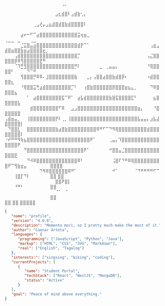 
⠀⠀⠀⠀⠀⠀⠀⠀⠀⠀⠀⠀⠀⠀⠀⠀⠀⠀⢀⡀⠀⠀⠀⠀⠀⠀⠀⠀⠀⠀⠀⠀⠀⠀⠀⠀⠀⠀⠀⠀⠀⠀⠀⠀⠀⠀⠀⠀⠀⠀⠀⠀⠀⠀⠀⠀⠀⠀⠀⠀⠀⠀⠀
⠀⠀⠀⠀⠀⠀⠀⠀⠀⠀⠀⠀⠀⠀⠀⠀⣠⣆⣾⣿⠇⣠⣾⣷⢂⡄⠀⠀⠀⠀⠀⠀⠀⠀⠀⠀⠀⠀⠀⠀⠀⠀⠀⠀⠀⠀⠀⠀⠀⠀⠀⠀⠀⠀⠀⠀⠀⠀⠀⠀⠀⠀⠀
⠀⠀⠀⠀⠀⠀⠀⠀⠀⢀⣠⢞⡤⣠⣦⣾⣿⣾⣿⣷⣾⣿⣿⣿⣿⠇⠀⠀⠀⠀⠀⠀⠀⠀⠀⠀⠀⠀⠀⠀⠀⠀⠀⠀⠀⠀⠀⠀⠀⠀⠀⠀⠀⠀⠀⠀⠀⠀⠀⠀⠀⠀⠀
⠀⠀⠀⠀⠀⣴⠖⠒⠋⠉⣴⣿⣿⣿⣿⣿⣿⣿⣿⣿⣿⣿⣿⣭⢶⣶⣀⠀⠀⠀⠀⠀⠀⠀⠀⠀⠀⠀⠀⠀⠀⠀⠀⠀⠀⠀⠀⠀⠀⢀⣀⣀⠀⣀⠀⠀⠀⢀⣀⠀⠀⠀⠀
⠀⠀⠀⠀⠀⣈⣭⣿⣤⣴⣿⣿⣿⣿⣿⣿⣿⣿⣿⣿⣿⣿⣿⣾⡟⠉⠁⠀⠀⠀⠀⠀⠀⠀⠀⠀⠀⠀⠀⠀⠀⠀⠀⠀⠀⠀⢠⣶⣠⣾⣿⣶⣿⣿⣷⣶⣴⣿⣿⣿⣿⣖⡀
⠀⠀⠀⢠⣾⣿⣿⣿⣿⣿⣿⣿⣿⣿⣿⣿⣿⣿⣿⣿⣿⣿⣿⡉⠀⠀⠀⠀⠀⠀⠀⠀⠀⠀⠀⠀⠀⠀⠀⠀⠀⠀⠀⠀⠀⢠⣌⣿⣿⣿⣿⣿⡿⠿⢻⣿⣿⣿⣿⣿⣟⠛⠀
⠀⠀⠀⠈⠹⣛⣻⣿⣿⣿⣿⣿⣿⣿⣿⣿⣿⣿⣿⣿⣿⣿⡛⠇⠀⠀⠀⠀⠀⠀⣀⠀⢀⣤⣤⡄⠀⠀⠀⠀⠀⠀⠀⠀⠀⠘⢿⣿⣿⣿⣿⠃⠀⠀⠀⠀⠙⠉⠛⠀⠀⠀⠀
⠀⠀⠀⠀⠀⢻⣿⣿⣿⡛⠿⠿⠄⣸⣿⣿⣿⣿⣿⣿⣿⣿⣷⠀⠀⠀⣀⡄⢠⣿⣿⣴⣿⣿⣷⣾⣿⡿⠆⠀⠀⠀⠀⠀⠀⠰⣾⣿⣿⣿⣿⣆⠀⠀⠀⠀⠀⠀⠀⠀⠀⠀⠀
⠀⠀⠀⠀⠀⠘⢿⣿⣿⣭⢛⣴⣾⣿⣿⣿⣿⣿⣿⣿⣿⡉⠃⠀⠀⢰⣿⣷⣿⣿⣿⣿⣿⣿⡿⣿⣿⣿⣶⣦⣄⡀⠀⠀⠀⠀⠙⠿⣿⣿⣿⣿⣦⠀⠀⠀⠀⠀⠀⠀⠀⠀⠀
⠀⠀⠀⠀⠀⠀⠀⠁⠀⣴⣿⣿⣿⣿⣿⣿⣿⣿⣯⠉⠟⠁⠀⣴⣧⣾⣿⣿⣿⣿⣿⣿⣿⣷⣿⣯⣿⣿⣿⣿⣏⠃⠀⠀⠀⠀⠀⣦⣿⣿⣿⣿⣿⣧⠀⠀⠀⠀⠀⠀⠀⠀⠀
⠀⠀⠀⠀⠀⠀⠀⠀⣾⣿⣿⣿⣿⣿⣿⣿⣿⠋⠿⠀⠀⣠⣠⣿⣿⣿⣿⣿⣿⣿⣿⣿⣿⣿⣿⣿⣿⣿⣿⣿⣿⣿⣶⡄⠀⠀⠀⠘⣿⣿⣿⣿⣿⣿⠀⠀⠀⠀⠀⠀⠀⠀⠀
⢠⣾⣶⣤⡀⠀⠀⢸⣿⣿⣿⣿⣿⣿⣿⣿⡟⠇⢀⡀⢸⣿⣿⣿⣿⣿⣿⣿⣿⣿⣿⣿⣿⣿⣿⣿⣿⣿⣿⣿⣿⣿⣧⣤⣤⡄⣰⣧⣼⣿⣿⣿⣿⣿⡇⠀⠀⠀⠀⠀⠀⠀⠀
⠀⠙⣿⣿⣇⠀⠀⣿⣿⣿⣿⣿⣿⣿⣿⣿⣷⣴⣿⣷⣿⣿⣿⣿⣿⣿⣿⣿⣿⠿⠛⠋⠉⠙⠻⢿⣿⣿⣿⣿⣿⣿⣿⣿⣿⣾⣿⣿⣿⣿⣿⣿⣿⣿⠇⠀⠀⠀⠀⠀⠀⠀⠀
⠐⠞⠛⠛⠻⢷⣦⣿⣿⣿⣿⣿⣿⣿⣿⣿⣿⣿⣿⣿⣿⣿⣿⣿⣿⣿⣿⠟⠁⠀⠀⠀⠀⢀⣤⡄⠹⣿⣿⣿⣿⣿⣿⣿⣿⣿⣿⣿⣿⣿⣿⣿⣿⠟⠀⠀⠀⠀⠀⠀⠀⠀⠀
⠀⠀⠀⠀⠀⠀⠙⣿⣿⣿⣿⣿⣿⣿⣿⣿⣿⣿⣿⣿⣿⣿⣿⣿⣿⠟⠁⠀⠀⠀⠀⠀⠀⠚⣿⣿⣤⣈⣿⣿⣿⣿⣿⣿⣿⣿⣿⣿⣿⣿⣿⣿⣟⠀⠀⠀⠀⠀⠀⠀⠀⠀⠀    
⠀⠀⠀⠀⠀⠀⠀⠙⠺⠿⣿⣿⣿⣿⣿⣿⣿⣿⣿⣿⣿⣿⣿⠿⠃⠀⠀⠀⠀⠀⠀⠀⠀⠀⢨⣿⠏⠙⠛⠿⢿⣿⣿⣿⣿⣿⣿⣿⣿⣿⠟⠉⢻⣷⣶⣤⠀⠀⠀⠀⠀⠀⠀  ⣿⣿⣿⣿ 
⠀⠀⠀⠀⠀⠀⠀⠀⠀⠀⠀⠙⠻⠿⣿⣿⣿⣿⣿⣿⠿⠛⠁⠀⠀⠀⠀⠀⠀⠀⠀⠀⠀⠀⠚⠁⠀⠀⠀⠀⠀⠈⠙⠛⠛⠛⠛⠋⠉⠀⠀⠀⢸⣿⡏⠙⠇⠀⠀⠀⠀⠀⠀  ⣿⣿     ⣿⣿  
⠀⠀⠀⠀⠀⠀⠀⠀⠀⠀⠀⠀⠀⠀⠀⠀⣿⣿⠟⣿⡇⠀⠀⠀⠀⠀⠀⠀⠀⠀⠀⠀⠀⠀⠀⠀⠀⠀⠀⠀⠀⠀⠀⠀⠀⠀⠀⠀⠀⠀⠀⠀⠘⠛⠃⠀⠀⠀⠀⠀⠀⠀⠀    ⣿⣿
⠀⠀⠀⠀⠀⠀⠀⠀⠀⠀⠀⠀⠀⠀⠀⠀⠈⠁⠀⠈⠀⠀⠀⠀⠀⠀⠀⠀⠀⠀⠀⠀⠀⠀⠀⠀⠀⠀⠀⠀⠀⠀⠀⠀⠀⠀⠀⠀⠀⠀⠀⠀⠀⠀⠀⠀⠀⠀⠀⠀⠀⠀⠀     ⣿⣿       
                                                                           ⣿⣿     ⣿⣿
                                                                             ⣿⣿⣿⣿⣿
```json
{
   "name": "profile",
   "version": "4.0.0",
   "description": "Memento mori, so I pretty much make the most of it.",
   "author": "Caenar Arteta",
   "languages": {
      "programming": ["JavaScript", "Python", "Java"],
      "markup": ["HTML", "CSS", "SVG", "Markdown"],
      "real": ["English", "Tagalog"]
   },
   "interests:": ["singsing", "biking", "coding"],
   "currentProjects": [
      {
         "name": "Student Portal",
         "techStack": ["React", "NestJS", "MongoDB"],
         "status": "Active"
      }
   ],
   "goal": "Peace of mind above everything."
}
```